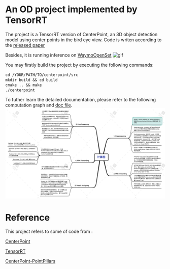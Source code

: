 # An OD project implemented by TensorRT 

The project is a TensorRT version of CenterPoint, an 3D object detection model using center points in the bird eye view.
Code is writen according to the [released paper](https://arxiv.org/abs/2006.11275)

Besides, it is running inference on [WaymoOpenSet](https://waymo.com/intl/en_us/dataset-download-terms) 
![gif](doc/seq0_fp.gif)

You may firstly build the project by executing the following commands:

```
cd /YOUR/PATH/TO/centerpoint/src
mkdir build && cd build
cmake .. && make
./centerpoint
```

To futher learn the detailed documentation, please refer to the following computation graph and [doc file](doc/CenterPointTRT.doc).
![graph](doc/computation_graph.png)


# Reference
This project refers to some of code from :

[CenterPoint](https://github.com/tianweiy/CenterPoint)

[TensorRT](https://github.com/NVIDIA/TensorRT/tree/master)

[CenterPoint-PointPillars ](https://github.com/CarkusL/CenterPoint)
